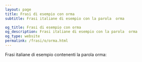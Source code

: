 ```yaml
---
layout: page
title: Frasi di esempio con orma 
subtitle: Frasi italiane di esempio con la parola  orma

og_title: Frasi di esempio con orma 
og_description: Frasi italiane di esempio con la parola  orma
og_type: website
permalink: /frasi/o/orma.html
---
```


Frasi italiane di esempio contenenti la parola orma:


